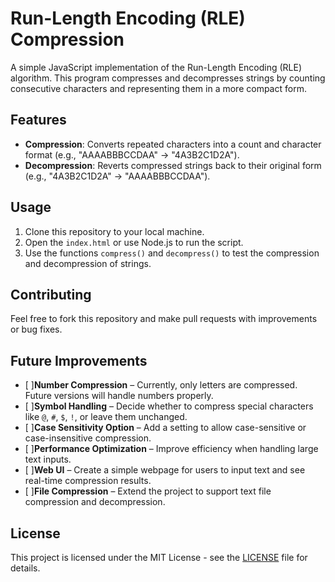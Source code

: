 # Run-Length Encoding (RLE) Compression

A simple JavaScript implementation of the Run-Length Encoding (RLE) algorithm. This program compresses and decompresses strings by counting consecutive characters and representing them in a more compact form.

## Features
- **Compression**: Converts repeated characters into a count and character format (e.g., "AAAABBBCCDAA" → "4A3B2C1D2A").
- **Decompression**: Reverts compressed strings back to their original form (e.g., "4A3B2C1D2A" → "AAAABBBCCDAA").

## Usage
1. Clone this repository to your local machine.
2. Open the `index.html` or use Node.js to run the script.
3. Use the functions `compress()` and `decompress()` to test the compression and decompression of strings.

## Contributing
Feel free to fork this repository and make pull requests with improvements or bug fixes.

## Future Improvements
- [ ]**Number Compression** – Currently, only letters are compressed. Future versions will handle numbers properly.
- [ ]**Symbol Handling** – Decide whether to compress special characters like `@`, `#`, `$`, `!`, or leave them unchanged.
- [ ]**Case Sensitivity Option** – Add a setting to allow case-sensitive or case-insensitive compression.
- [ ]**Performance Optimization** – Improve efficiency when handling large text inputs.
- [ ]**Web UI** – Create a simple webpage for users to input text and see real-time compression results.
- [ ]**File Compression** – Extend the project to support text file compression and decompression.

## License
This project is licensed under the MIT License - see the [LICENSE](LICENSE) file for details.